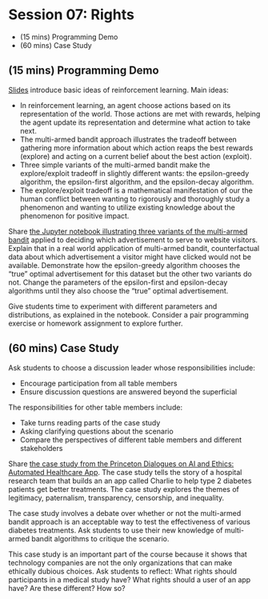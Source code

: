 # Session 07: Rights

- (15 mins) Programming Demo
- (60 mins) Case Study

## (15 mins) Programming Demo

[Slides](https://docs.google.com/presentation/d/18YLnUL4r4q-bp9l8a9VynJb7gf0wXnyN8wnhBLyjTsg/edit#slide=id.g4c29fe321c_0_20) introduce basic ideas of reinforcement learning. Main ideas:

- In reinforcement learning, an agent choose actions based on its representation of the world. Those actions are met with rewards, helping the agent update its representation and determine what action to take next.
- The multi-armed bandit approach illustrates the tradeoff between gathering more information about which action reaps the best rewards (explore) and acting on a current belief about the best action (exploit).
- Three simple variants of the multi-armed bandit make the explore/exploit tradeoff in slightly different wants: the epsilon-greedy algorithm, the epsilon-first algorithm, and the epsilon-decay algorithm.
- The explore/exploit tradeoff is a mathematical manifestation of our the human conflict between wanting to rigorously and thoroughly study a phenomenon and wanting to utilize existing knowledge about the phenomenon for positive impact.

Share [the Jupyter notebook illustrating three variants of the multi-armed bandit](https://www.kaggle.com/vingkan/multi-armed-bandit) applied to deciding which advertisement to serve to website visitors. Explain that in a real world application of multi-armed bandit, counterfactual data about which advertisement a visitor might have clicked would not be available. Demonstrate how the epsilon-greedy algorithm chooses the “true” optimal advertisement for this dataset but the other two variants do not. Change the parameters of the epsilon-first and epsilon-decay algorithms until they also choose the “true” optimal advertisement.

Give students time to experiment with different parameters and distributions, as explained in the notebook. Consider a pair programming exercise or homework assignment to explore further.

## (60 mins) Case Study

Ask students to choose a discussion leader whose responsibilities include:

- Encourage participation from all table members
- Ensure discussion questions are answered beyond the superficial

The responsibilities for other table members include:

- Take turns reading parts of the case study
- Asking clarifying questions about the scenario
- Compare the perspectives of different table members and different stakeholders

Share [the case study from the Princeton Dialogues on AI and Ethics: Automated Healthcare App](https://aiethics.princeton.edu/wp-content/uploads/sites/587/2018/10/Princeton-AI-Ethics-Case-Study-1.pdf). The case study tells the story of a hospital research team that builds an an app called Charlie to help type 2 diabetes patients get better treatments. The case study explores the themes of legitimacy, paternalism, transparency, censorship, and inequality.

The case study involves a debate over whether or not the multi-armed bandit approach is an acceptable way to test the effectiveness of various diabetes treatments. Ask students to use their new knowledge of multi-armed bandit algorithms to critique the scenario.

This case study is an important part of the course because it shows that technology companies are not the only organizations that can make ethically dubious choices. Ask students to reflect: What rights should participants in a medical study have? What rights should a user of an app have? Are these different? How so?
